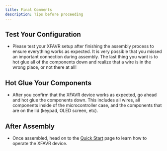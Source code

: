 ```yaml
---
title: Final Comments
description: Tips before proceeding
---
```


## Test Your Configuration
- Please test your XFAVR setup after finishing the assembly process to ensure everything works as expected. It is very possible that you missed an important connection during assembly. The last thing you want is to hot glue all of the components down and realize that a wire is in the wrong place, or not there at all!

## Hot Glue Your Components
- After you confirm that the XFAVR device works as expected, go ahead and hot glue the components down. This includes all wires, all components inside of the microcontroller case, and the components that are on the lid (keypad, OLED screen, etc).

## After Assembly
- Once assembled, head on to the [Quick Start](/operation/quick-start/) page to learn how to operate the XFAVR device.